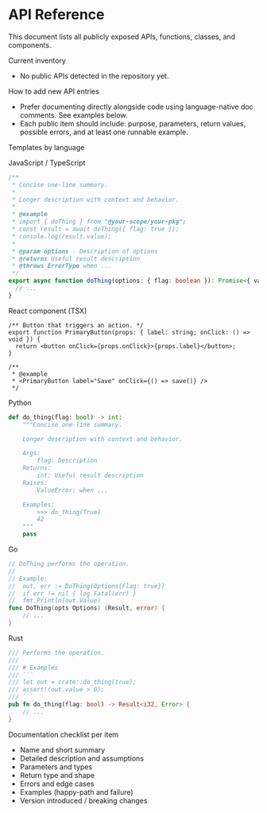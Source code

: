 # API Reference

This document lists all publicly exposed APIs, functions, classes, and components.

Current inventory
- No public APIs detected in the repository yet.

How to add new API entries
- Prefer documenting directly alongside code using language-native doc comments. See examples below.
- Each public item should include: purpose, parameters, return values, possible errors, and at least one runnable example.

Templates by language

JavaScript / TypeScript
```ts
/**
 * Concise one-line summary.
 *
 * Longer description with context and behavior.
 *
 * @example
 * import { doThing } from "@your-scope/your-pkg";
 * const result = await doThing({ flag: true });
 * console.log(result.value);
 *
 * @param options - Description of options
 * @returns Useful result description
 * @throws ErrorType when ...
 */
export async function doThing(options: { flag: boolean }): Promise<{ value: number }> {
  // ...
}
```

React component (TSX)
```tsx
/** Button that triggers an action. */
export function PrimaryButton(props: { label: string; onClick: () => void }) {
  return <button onClick={props.onClick}>{props.label}</button>;
}

/**
 * @example
 * <PrimaryButton label="Save" onClick={() => save()} />
 */
```

Python
```python
def do_thing(flag: bool) -> int:
    """Concise one-line summary.

    Longer description with context and behavior.

    Args:
        flag: Description
    Returns:
        int: Useful result description
    Raises:
        ValueError: when ...

    Examples:
        >>> do_thing(True)
        42
    """
    pass
```

Go
```go
// DoThing performs the operation.
//
// Example:
//  out, err := DoThing(Options{Flag: true})
//  if err != nil { log.Fatal(err) }
//  fmt.Println(out.Value)
func DoThing(opts Options) (Result, error) {
    // ...
}
```

Rust
```rust
/// Performs the operation.
///
/// # Examples
/// ```
/// let out = crate::do_thing(true);
/// assert!(out.value > 0);
/// ```
pub fn do_thing(flag: bool) -> Result<i32, Error> {
    // ...
}
```

Documentation checklist per item
- Name and short summary
- Detailed description and assumptions
- Parameters and types
- Return type and shape
- Errors and edge cases
- Examples (happy-path and failure)
- Version introduced / breaking changes